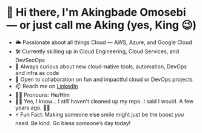 # 👋 Hi there, I'm Akingbade Omosebi — or just call me Aking (yes, King 😉)

- 🌥️ Passionate about all things Cloud — AWS, Azure, and Google Cloud
- 🛠️ Currently skilling up in Cloud Engineering, Cloud Services, and DevSecOps
- 👀 Always curious about new cloud-native tools, automation, DevOps and infra as code
- 🤝 Open to collaboration on fun and impactful cloud or DevOps projects
- 📫 Reach me on [LinkedIn](https://www.linkedin.com/in/aomosebi/)
- 🙋‍♂️ Pronouns: He/Him
- 🤷‍♂️ Yes, I know... I *still* haven’t cleaned up my repo. I said I would. A few years ago. 🫶🥲
- ⚡ Fun Fact: Making someone else smile might just be the boost *you* need. Be kind. Go bless someone’s day today!

<!---
AkingbadeOmosebi/AkingbadeOmosebi is a ✨ special ✨ repository because its `README.md` (this file) appears on your GitHub profile.
You can click the Preview link to take a look at your changes.
--->
